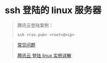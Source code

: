 # ssh 登陆的 linux 服务器

> 腾讯云登陆案例：
>
> ```shell
> ssh <ras.pub> <root>@<ip>
> ```

> [常见问题](https://cloud.tencent.com/document/product/1207/44569#ubuntu-.E7.B3.BB.E7.BB.9F.E5.A6.82.E4.BD.95.E4.BD.BF.E7.94.A8-root-.E7.94.A8.E6.88.B7.E7.99.BB.E5.BD.95.E5.AE.9E.E4.BE.8B.EF.BC.9F)
>
> [腾讯云 登陆 linux 实例详解](https://cloud.tencent.com/document/product/1207/44643)
